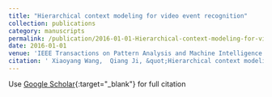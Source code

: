 ```yaml
---
title: "Hierarchical context modeling for video event recognition"
collection: publications
category: manuscripts
permalink: /publication/2016-01-01-Hierarchical-context-modeling-for-video-event-recognition
date: 2016-01-01
venue: 'IEEE Transactions on Pattern Analysis and Machine Intelligence (PAMI)'
citation: ' Xiaoyang Wang,  Qiang Ji, &quot;Hierarchical context modeling for video event recognition.&quot; IEEE Transactions on Pattern Analysis and Machine Intelligence (PAMI), 2016.'
---
```

Use [Google Scholar](https://scholar.google.com/scholar?q=Hierarchical+context+modeling+for+video+event+recognition){:target="_blank"} for full citation